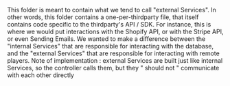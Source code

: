This folder is meant to contain what we tend to call "external Services".
In other words, this folder contains a one-per-thirdparty file, that itself
contains code specific to the thirdparty's API / SDK.
For instance, this is where we would put interactions with the Shopify API, or
with the Stripe API, or even Sending Emails.
We wanted to make a difference between the "internal Services" that are responsible
for interacting with the database, and the "external Services" that are responsible
for interacting with remote players.
Note of implementation : external Services are built just like internal Services, so
the controller calls them, but they " should not " communicate with each other directly
